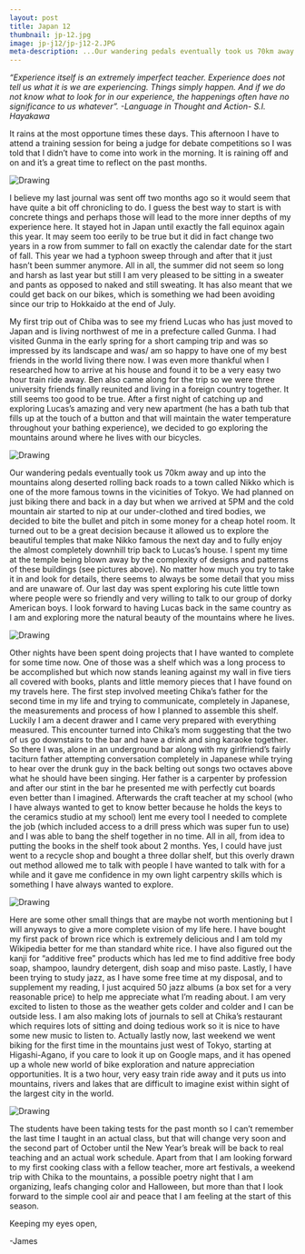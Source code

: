 ```yaml
---
layout: post
title: Japan 12
thumbnail: jp-12.jpg
image: jp-j12/jp-j12-2.JPG
meta-description: ...Our wandering pedals eventually took us 70km away and up into the mountains along deserted rolling back roads to a town called Nikko...
---
```

*“Experience itself is an extremely imperfect teacher. Experience does not tell us what it is we are experiencing. Things simply happen. And if we do not know what to look for in our experience, the happenings often have no significance to us whatever”. -Language in Thought and Action- S.I. Hayakawa*

It rains at the most opportune times these days. This afternoon I have to attend a training session for being a judge for debate competitions so I was told that I didn’t have to come into work in the morning. It is raining off and on and it’s a great time to reflect on the past months.

<div class="post-image-container"><img class="post-image" src="{{ site.url }}/assets/img/posts/jp-j12/jp-j12-1.JPG" alt="Drawing"></div>

I believe my last journal was sent off two months ago so it would seem that have quite a bit off chronicling to do. I guess the best way to start is with concrete things and perhaps those will lead to the more inner depths of my experience here. It stayed hot in Japan until exactly the fall equinox again this year. It may seem too eerily to be true but it did in fact change two years in a row from summer to fall on exactly the calendar date for the start of fall. This year we had a typhoon sweep through and after that it just hasn’t been summer anymore. All in all, the summer did not seem so long and harsh as last year but still I am very pleased to be sitting in a sweater and pants as opposed to naked and still sweating. It has also meant that we could get back on our bikes, which is something we had been avoiding since our trip to Hokkaido at the end of July.

My first trip out of Chiba was to see my friend Lucas who has just moved to Japan and is living northwest of me in a prefecture called Gunma. I had visited Gunma in the early spring for a short camping trip and was so impressed by its landscape and was/ am so happy to have one of my best friends in the world living there now. I was even more thankful when I researched how to arrive at his house and found it to be a very easy two hour train ride away. Ben also came along for the trip so we were three university friends finally reunited and living in a foreign country together. It still seems too good to be true. After a first night of catching up and exploring Lucas’s amazing and very new apartment (he has a bath tub that fills up at the touch of a button and that will maintain the water temperature throughout your bathing experience), we decided to go exploring the mountains around where he lives with our bicycles.

<div class="post-image-container"><img class="post-image" src="{{ site.url }}/assets/img/posts/jp-j12/jp-j12-2.JPG" alt="Drawing"></div>

Our wandering pedals eventually took us 70km away and up into the mountains along deserted rolling back roads to a town called Nikko which is one of the more famous towns in the vicinities of Tokyo. We had planned on just biking there and back in a day but when we arrived at 5PM and the cold mountain air started to nip at our under-clothed and tired bodies, we decided to bite the bullet and pitch in some money for a cheap hotel room. It turned out to be a great decision because it allowed us to explore the beautiful temples that make Nikko famous the next day and to fully enjoy the almost completely downhill trip back to Lucas’s house. I spent my time at the temple being blown away by the complexity of designs and patterns of these buildings (see pictures above). No matter how much you try to take it in and look for details, there seems to always be some detail that you miss and are unaware of. Our last day was spent exploring his cute little town where people were so friendly and very willing to talk to our group of dorky American boys. I look forward to having Lucas back in the same country as I am and exploring more the natural beauty of the mountains where he lives.

<div class="post-image-container"><img class="post-image" src="{{ site.url }}/assets/img/posts/jp-j12/jp-j12-3.JPG" alt="Drawing"></div>

Other nights have been spent doing projects that I have wanted to complete for some time now. One of those was a shelf which was a long process to be accomplished but which now stands leaning against my wall in five tiers all covered with books, plants and little memory pieces that I have found on my travels here. The first step involved meeting Chika’s father for the second time in my life and trying to communicate, completely in Japanese, the measurements and process of how I planned to assemble this shelf. Luckily I am a decent drawer and I came very prepared with everything measured. This encounter turned into Chika’s mom suggesting that the two of us go downstairs to the bar and have a drink and sing karaoke together. So there I was, alone in an underground bar along with my girlfriend’s fairly taciturn father attempting conversation completely in Japanese while trying to hear over the drunk guy in the back belting out songs two octaves above what he should have been singing. Her father is a carpenter by profession and after our stint in the bar he presented me with perfectly cut boards even better than I imagined. Afterwards the craft teacher at my school (who I have always wanted to get to know better because he holds the keys to the ceramics studio at my school) lent me every tool I needed to complete the job (which included access to a drill press which was super fun to use) and I was able to bang the shelf together in no time. All in all, from idea to putting the books in the shelf took about 2 months. Yes, I could have just went to a recycle shop and bought a three dollar shelf, but this overly drawn out method allowed me to talk with people I have wanted to talk with for a while and it gave me confidence in my own light carpentry skills which is something I have always wanted to explore.

<div class="post-image-container"><img class="post-image" src="{{ site.url }}/assets/img/posts/jp-j12/jp-j12-4.JPG" alt="Drawing"></div>

Here are some other small things that are maybe not worth mentioning but I will anyways to give a more complete vision of my life here. I have bought my first pack of brown rice which is extremely delicious and I am told my Wikipedia better for me than standard white rice. I have also figured out the kanji for “additive free” products which has led me to find additive free body soap, shampoo, laundry detergent, dish soap and miso paste. Lastly, I have been trying to study jazz, as I have some free time at my disposal, and to supplement my reading, I just acquired 50 jazz albums (a box set for a very reasonable price) to help me appreciate what I’m reading about. I am very excited to listen to those as the weather gets colder and colder and I can be outside less. I am also making lots of journals to sell at Chika’s restaurant which requires lots of sitting and doing tedious work so it is nice to have some new music to listen to. Actually lastly now, last weekend we went biking for the first time in the mountains just west of Tokyo, starting at Higashi-Agano, if you care to look it up on Google maps, and it has opened up a whole new world of bike exploration and nature appreciation opportunities. It is a two hour, very easy train ride away and it puts us into mountains, rivers and lakes that are difficult to imagine exist within sight of the largest city in the world.

<div class="post-image-container"><img class="post-image" src="{{ site.url }}/assets/img/posts/jp-j12/jp-j12-5.JPG" alt="Drawing"></div>

 The students have been taking tests for the past month so I can’t remember the last time I taught in an actual class, but that will change very soon and the second part of October until the New Year’s break will be back to real teaching and an actual work schedule. Apart from that I am looking forward to my first cooking class with a fellow teacher, more art festivals, a weekend trip with Chika to the mountains, a possible poetry night that I am organizing, leafs changing color and Halloween, but more than that I look forward to the simple cool air and peace that I am feeling at the start of this season.

 Keeping my eyes open,

 -James
